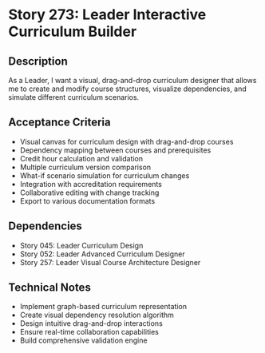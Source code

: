 # Story 273: Leader Interactive Curriculum Builder

## Description
As a Leader, I want a visual, drag-and-drop curriculum designer that allows me to create and modify course structures, visualize dependencies, and simulate different curriculum scenarios.

## Acceptance Criteria
- Visual canvas for curriculum design with drag-and-drop courses
- Dependency mapping between courses and prerequisites
- Credit hour calculation and validation
- Multiple curriculum version comparison
- What-if scenario simulation for curriculum changes
- Integration with accreditation requirements
- Collaborative editing with change tracking
- Export to various documentation formats

## Dependencies
- Story 045: Leader Curriculum Design
- Story 052: Leader Advanced Curriculum Designer
- Story 257: Leader Visual Course Architecture Designer

## Technical Notes
- Implement graph-based curriculum representation
- Create visual dependency resolution algorithm
- Design intuitive drag-and-drop interactions
- Ensure real-time collaboration capabilities
- Build comprehensive validation engine